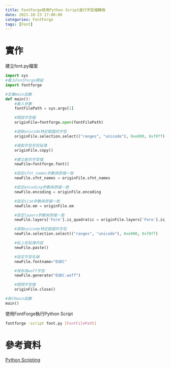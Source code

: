 ```yaml
---
title: FontForge使用Python Script進行字型檔轉換
date: 2021-10-23 17:00:00
categories: FontForge
tags: [Font]
---
```


# 實作

建立font.py檔案

<!--more-->

```python
import sys
#載入FontForge模組
import fontforge

#定義main函數
def main():	
	#載入參數
	fontFilePath = sys.argv[1]	

	#開啟字型檔
	originFile=fontforge.open(fontFilePath)	

	#選取unicode特定範圍的字型
	originFile.selection.select(("ranges", "unicode"), 0xe000, 0xf8ff)	

	#複製字型至剪貼簿
	originFile.copy()	

	#建立新的字型檔
	newFile=fontforge.font()

	#設定sfnt_names參數與原檔一致
	newFile.sfnt_names = originFile.sfnt_names	

	#設定encoding參數與原檔一致
	newFile.encoding = originFile.encoding	

	#設定size參數與原檔一致
	newFile.em = originFile.em	

	#設定layers參數與原檔一致
	newFile.layers['Fore'].is_quadratic = originFile.layers['Fore'].is_quadratic	

	#選取unicode特定範圍的字型
	newFile.selection.select(("ranges", "unicode"), 0xe000, 0xf8ff)	

	#貼上剪貼簿內容
	newFile.paste()	

	#設定字型名稱
	newFile.fontname="EUDC"	

	#保存為woff字型
	newFile.generate("EUDC.woff")	

	#關閉字型檔
	originFile.close()	

#執行main函數
main()	
```

使用FontForge執行Python Script

```bash
fontforge -script font.py [FontFilePath]
```

# 參考資料
[Python Scripting](https://fontforge.org/docs/scripting/python.html)